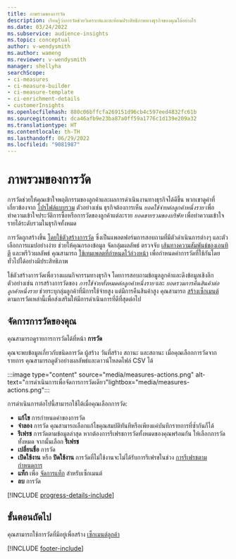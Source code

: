```yaml
---
title: ภาพรวมของการวัด
description: เรียนรู้ว่าการวัดช่วยวิเคราะห์และสะท้อนประสิทธิภาพทางธุรกิจของคุณได้อย่างไร
ms.date: 03/24/2022
ms.subservice: audience-insights
ms.topic: conceptual
author: v-wendysmith
ms.author: wameng
ms.reviewer: v-wendysmith
manager: shellyha
searchScope:
- ci-measures
- ci-measure-builder
- ci-measure-template
- ci-enrichment-details
- customerInsights
ms.openlocfilehash: 880c06bffcfa269151d96cb4c597eed4832fc61b
ms.sourcegitcommit: dca46afb9e23ba87a0ff59a1776c1d139e209a32
ms.translationtype: HT
ms.contentlocale: th-TH
ms.lasthandoff: 06/29/2022
ms.locfileid: "9081987"
---
```

# <a name="measures-overview"></a>ภาพรวมของการวัด

การวัดช่วยให้คุณเข้าใจพฤติกรรมของลูกค้าและผลการดำเนินงานทางธุรกิจได้ดีขึ้น พวกเขาดูค่าที่เกี่ยวข้องจาก [โปรไฟล์แบบรวม](data-unification.md) ตัวอย่างเช่น ธุรกิจต้องการเห็น *ยอดใช้จ่ายต่อลูกค้าหนึ่งราย* เพื่อทำความเข้าใจประวัติการซื้อหรือการวัดของลูกค้าแต่ละราย *ยอดขายรวมของบริษัท* เพื่อทำความเข้าใจรายได้ระดับรวมในธุรกิจทั้งหมด  

การวัดถูกสร้างขึ้น [โดยใช้ตัวสร้างการวัด](measure-builder.md) ซึ่งเป็นแพลตฟอร์มการสอบถามที่มีตัวดำเนินการต่างๆ และตัวเลือกการแมปอย่างง่าย ช่วยให้คุณกรองข้อมูล จัดกลุ่มผลลัพธ์ ตรวจจับ [เส้นทางความสัมพันธ์ของเอนทิตี](relationships.md) และพรีวิวผลลัพธ์ คุณสามารถ [ใช้เทมเพลตที่กำหนดไว้ล่วงหน้า](measure-templates.md) เพื่อกำหนดค่าการวัดที่ใช้กันโดยทั่วไปได้อย่างมีประสิทธิภาพ

ใช้ตัวสร้างการวัดเพื่อวางแผนกิจกรรมทางธุรกิจ โดยการสอบถามข้อมูลลูกค้าและดึงข้อมูลเชิงลึก ตัวอย่างเช่น การสร้างการวัดของ *การใช้จ่ายทั้งหมดต่อลูกค้าหนึ่งราย* และ *ยอดรวมการคืนสินค้าต่อลูกค้าหนึ่งราย* ช่วยระบุกลุ่มลูกค้าที่มีการใช้จ่ายสูง แต่มีการคืนสินค้าสูง คุณสามารถ [สร้างเซ็กเมนต์](segments.md) ตามการวัดเหล่านี้เพื่อส่งเสริมให้มีการดำเนินการที่ดีที่สุดต่อไป

## <a name="manage-your-measures"></a>จัดการการวัดของคุณ

คุณสามารถดูรายการการวัดได้ที่หน้า **การวัด**

คุณจะพบข้อมูลเกี่ยวกับชนิดการวัด ผู้สร้าง วันที่สร้าง สถานะ และสถานะ เมื่อคุณเลือกการวัดจากรายการ คุณสามารถดูตัวอย่างผลลัพธ์และดาวน์โหลดไฟล์ CSV ได้

:::image type="content" source="media/measures-actions.png" alt-text="การดำเนินการเพื่อจัดการการวัดเดียว"lightbox="media/measures-actions.png":::

การดำเนินการต่อไปนี้สามารถใช้ได้เมื่อคุณเลือกการวัด:

- **แก้ไข** การกำหนดค่าของการวัด
- **จำลอง** การวัด คุณสามารถเลือกแก้ไขคุณสมบัติทันทีหรือเพียงแค่บันทึกรายการที่ซ้ำกันก็ได้
- **รีเฟรช** การวัดตามข้อมูลล่าสุด หากต้องการรีเฟรชการวัดทั้งหมดของคุณพร้อมกัน ให้เลือกการวัดทั้งหมด จากนั้นเลือก **รีเฟรช**
- **เปลี่ยนชื่อ** การวัด
- **เปิดใช้งาน** หรือ **ปิดใช้งาน** การวัดที่ไม่ใช้งานจะไม่ได้รับการรีเฟรชในช่วง [การรีเฟรชตามกำหนดการ](system.md#schedule-tab)
- **แท็ก** เพื่อ [จัดการแท็ก](work-with-tags-columns.md#manage-tags) สำหรับเซ็กเมนต์
- **ลบ** การวัด

[!INCLUDE [progress-details-include](includes/progress-details-pane.md)]

## <a name="next-step"></a>ขั้นตอนถัดไป

คุณสามารถใช้การวัดที่มีอยู่เพื่อสร้าง [เซ็กเมนต์ลูกค้า](segments.md)

[!INCLUDE [footer-include](includes/footer-banner.md)]
